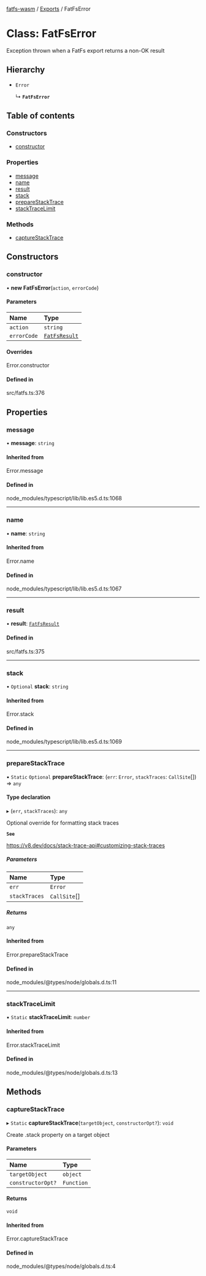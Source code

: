 [fatfs-wasm](../README.md) / [Exports](../modules.md) / FatFsError

# Class: FatFsError

Exception thrown when a FatFs export returns a non-OK result

## Hierarchy

- `Error`

  ↳ **`FatFsError`**

## Table of contents

### Constructors

- [constructor](FatFsError.md#constructor)

### Properties

- [message](FatFsError.md#message)
- [name](FatFsError.md#name)
- [result](FatFsError.md#result)
- [stack](FatFsError.md#stack)
- [prepareStackTrace](FatFsError.md#preparestacktrace)
- [stackTraceLimit](FatFsError.md#stacktracelimit)

### Methods

- [captureStackTrace](FatFsError.md#capturestacktrace)

## Constructors

### constructor

• **new FatFsError**(`action`, `errorCode`)

#### Parameters

| Name | Type |
| :------ | :------ |
| `action` | `string` |
| `errorCode` | [`FatFsResult`](../enums/FatFsResult.md) |

#### Overrides

Error.constructor

#### Defined in

src/fatfs.ts:376

## Properties

### message

• **message**: `string`

#### Inherited from

Error.message

#### Defined in

node_modules/typescript/lib/lib.es5.d.ts:1068

___

### name

• **name**: `string`

#### Inherited from

Error.name

#### Defined in

node_modules/typescript/lib/lib.es5.d.ts:1067

___

### result

• **result**: [`FatFsResult`](../enums/FatFsResult.md)

#### Defined in

src/fatfs.ts:375

___

### stack

• `Optional` **stack**: `string`

#### Inherited from

Error.stack

#### Defined in

node_modules/typescript/lib/lib.es5.d.ts:1069

___

### prepareStackTrace

▪ `Static` `Optional` **prepareStackTrace**: (`err`: `Error`, `stackTraces`: `CallSite`[]) => `any`

#### Type declaration

▸ (`err`, `stackTraces`): `any`

Optional override for formatting stack traces

**`See`**

https://v8.dev/docs/stack-trace-api#customizing-stack-traces

##### Parameters

| Name | Type |
| :------ | :------ |
| `err` | `Error` |
| `stackTraces` | `CallSite`[] |

##### Returns

`any`

#### Inherited from

Error.prepareStackTrace

#### Defined in

node_modules/@types/node/globals.d.ts:11

___

### stackTraceLimit

▪ `Static` **stackTraceLimit**: `number`

#### Inherited from

Error.stackTraceLimit

#### Defined in

node_modules/@types/node/globals.d.ts:13

## Methods

### captureStackTrace

▸ `Static` **captureStackTrace**(`targetObject`, `constructorOpt?`): `void`

Create .stack property on a target object

#### Parameters

| Name | Type |
| :------ | :------ |
| `targetObject` | `object` |
| `constructorOpt?` | `Function` |

#### Returns

`void`

#### Inherited from

Error.captureStackTrace

#### Defined in

node_modules/@types/node/globals.d.ts:4
